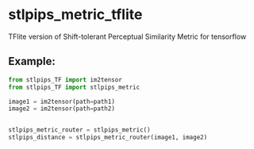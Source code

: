# stlpips_metric_tflite
TFlite version of Shift-tolerant Perceptual Similarity Metric  for tensorflow

## Example:
```python
from stlpips_TF import im2tensor
from stlpips_TF import stlpips_metric

image1 = im2tensor(path=path1)
image2 = im2tensor(path=path2)


stlpips_metric_router = stlpips_metric()
stlpips_distance = stlpips_metric_router(image1, image2)

```
